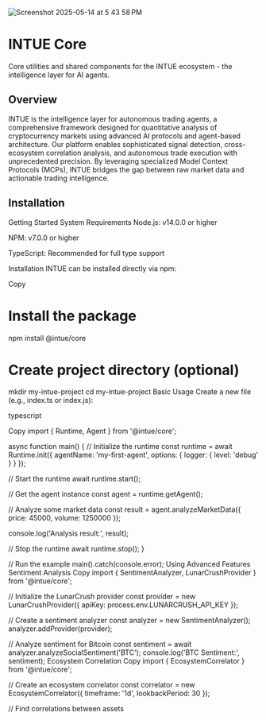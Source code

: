 
![Screenshot 2025-05-14 at 5 43 58 PM](https://github.com/user-attachments/assets/9d780993-83c5-4735-9e4a-1af007a8bc0a)

# INTUE Core

Core utilities and shared components for the INTUE ecosystem - the intelligence layer for AI agents.

## Overview

INTUE is the intelligence layer for autonomous trading agents, a comprehensive framework designed for quantitative analysis of cryptocurrency markets using advanced AI protocols and agent-based architecture.
Our platform enables sophisticated signal detection, cross-ecosystem correlation analysis, and autonomous trade execution with unprecedented precision. By leveraging specialized Model Context Protocols (MCPs), INTUE bridges the gap between raw market data and actionable trading intelligence.

## Installation

Getting Started
System Requirements
Node.js: v14.0.0 or higher

NPM: v7.0.0 or higher

TypeScript: Recommended for full type support

Installation
INTUE can be installed directly via npm:

Copy
# Install the package
npm install @intue/core

# Create project directory (optional)
mkdir my-intue-project
cd my-intue-project
Basic Usage
Create a new file (e.g., index.ts or index.js):
 
typescript

Copy
import { Runtime, Agent } from '@intue/core';

async function main() {
  // Initialize the runtime
  const runtime = await Runtime.init({
    agentName: 'my-first-agent',
    options: {
      logger: {
        level: 'debug'
      }
    }
  });
  
  // Start the runtime
  await runtime.start();
  
  // Get the agent instance
  const agent = runtime.getAgent();
  
  // Analyze some market data
  const result = agent.analyzeMarketData({
    price: 45000,
    volume: 1250000
  });
  
  console.log('Analysis result:', result);
  
  // Stop the runtime
  await runtime.stop();
}

// Run the example
main().catch(console.error);
Using Advanced Features
Sentiment Analysis
Copy
import { SentimentAnalyzer, LunarCrushProvider } from '@intue/core';

// Initialize the LunarCrush provider
const provider = new LunarCrushProvider({
  apiKey: process.env.LUNARCRUSH_API_KEY
});

// Create a sentiment analyzer
const analyzer = new SentimentAnalyzer();
analyzer.addProvider(provider);

// Analyze sentiment for Bitcoin
const sentiment = await analyzer.analyzeSocialSentiment('BTC');
console.log('BTC Sentiment:', sentiment);
Ecosystem Correlation
Copy
import { EcosystemCorrelator } from '@intue/core';

// Create an ecosystem correlator
const correlator = new EcosystemCorrelator({
  timeframe: '1d',
  lookbackPeriod: 30
});

// Find correlations between assets
